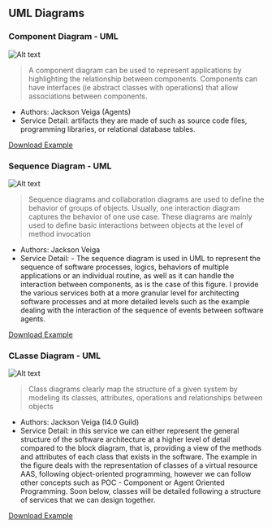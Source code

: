 ## UML Diagrams

### Component Diagram - UML
![Alt text](/DiagramaBlocosVeiga.jpg "Veiga_UML_01")

> A component diagram can be used to represent applications by highlighting the relationship between components. Components can have interfaces (ie abstract classes with operations) that allow associations between components.

* Authors: Jackson Veiga (Agents)
* Service Detail: artifacts they are made of such as source code files, programming libraries, or relational database tables.

[Download Example](/downlods/)

### Sequence Diagram - UML
![Alt text](/DgraSeq.png "Veiga_UML_02")

> Sequence diagrams and collaboration diagrams are used to define the behavior of groups of objects. Usually, one interaction diagram captures the behavior of one use case. These diagrams are mainly used to define basic interactions between objects at the level of method invocation

* Authors: Jackson Veiga
* Service Detail: - The sequence diagram is used in UML to represent the sequence of software processes, logics, behaviors of multiple applications or an individual routine, as well as it can handle the interaction between components, as is the case of this figure. I provide the various services both at a more granular level for architecting software processes and at more detailed levels such as the example dealing with the interaction of the sequence of events between software agents.

[Download Example](/downlods/)

### CLasse Diagram - UML
![Alt text](/DiagramaClasseUML.jpg "Veiga_UML_03")

> Class diagrams clearly map the structure of a given system by modeling its classes, attributes, operations and relationships between objects

* Authors: Jackson Veiga (I4.0 Guild)
* Service Detail: in this service we can either represent the general structure of the software architecture at a higher level of detail compared to the block diagram, that is, providing a view of the methods and attributes of each class that exists in the software. The example in the figure deals with the representation of classes of a virtual resource AAS, following object-oriented programming, however we can follow other concepts such as POC - Component or Agent Oriented Programming. Soon below, classes will be detailed following a structure of services that we can design together.

[Download Example](/downlods/)
